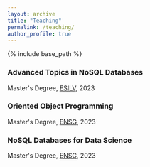 ```yaml
---
layout: archive
title: "Teaching"
permalink: /teaching/
author_profile: true
---
```


{% include base_path %}

### Advanced Topics in NoSQL Databases
Master's Degree, [ESILV](https://www.esilv.fr/), 2023

### Oriented Object Programming
Master's Degree, [ENSG](https://ensg.eu/fr), 2023

### NoSQL Databases for Data Science
Master's Degree, [ENSG](https://ensg.eu/fr), 2023
  
<!-- Commenting out the following code block:
{% for post in site.teaching reversed %}
  {% include archive-single.html %}
{% endfor %}
-->
